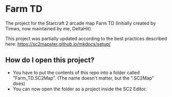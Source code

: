 # Farm TD
The project for the Starcraft 2 arcade map Farm TD (Initially created by Timws, now maintained by me, DeltaHit)

This project was partially updated according to the best practices described here: https://sc2mapster.github.io/mkdocs/setup/


## How do I open this project?
- You have to put the contents of this repo into a folder called "Farm_TD.SC2Map". (The name doesn't matter, but the ".SC2Map" does)
- You can now open the folder as a project inside the SC2 Editor.
